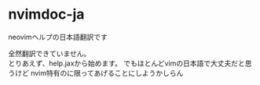 # nvimdoc-ja
neovimヘルプの日本語翻訳です

全然翻訳できていません。<br>
とりあえず、help.jaxから始めます。
でもほとんどvimの日本語で大丈夫だと思うけど
nvim特有のに限ってあげることにしようかしらん
